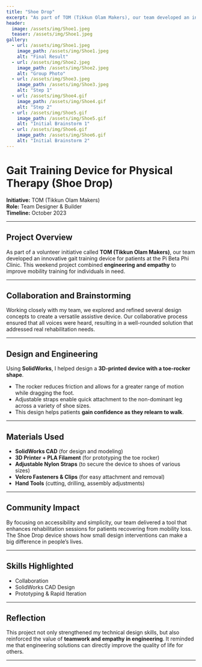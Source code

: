 ```yaml
---
title: "Shoe Drop"
excerpt: "As part of TOM (Tikkun Olam Makers), our team developed an innovative gait training device for patients at the Pi Beta Phi Clinic. "
header:
  image: /assets/img/Shoe1.jpeg
  teaser: /assets/img/Shoe1.jpeg
gallery:
  - url: /assets/img/Shoe1.jpeg
    image_path: /assets/img/Shoe1.jpeg
    alt: "Final Result"
  - url: /assets/img/Shoe2.jpeg
    image_path: /assets/img/Shoe2.jpeg
    alt: "Group Photo"
  - url: /assets/img/Shoe3.jpeg
    image_path: /assets/img/Shoe3.jpeg
    alt: "Step 1"
  - url: /assets/img/Shoe4.gif
    image_path: /assets/img/Shoe4.gif
    alt: "Step 2"
  - url: /assets/img/Shoe5.gif
    image_path: /assets/img/Shoe5.gif
    alt: "Initial Brainstorm 1"
  - url: /assets/img/Shoe6.gif
    image_path: /assets/img/Shoe6.gif
    alt: "Initial Brainstorm 2"
---
```

# Gait Training Device for Physical Therapy (Shoe Drop)

**Initiative:** TOM (Tikkun Olam Makers)  
**Role:** Team Designer & Builder  
**Timeline:** October 2023  

---

## Project Overview
As part of a volunteer initiative called **TOM (Tikkun Olam Makers)**, our team developed an innovative gait training device for patients at the Pi Beta Phi Clinic. This weekend project combined **engineering and empathy** to improve mobility training for individuals in need.

---

## Collaboration and Brainstorming
Working closely with my team, we explored and refined several design concepts to create a versatile assistive device. Our collaborative process ensured that all voices were heard, resulting in a well-rounded solution that addressed real rehabilitation needs.

---

## Design and Engineering
Using **SolidWorks**, I helped design a **3D-printed device with a toe-rocker shape**.  
- The rocker reduces friction and allows for a greater range of motion while dragging the foot.  
- Adjustable straps enable quick attachment to the non-dominant leg across a variety of shoe sizes.  
- This design helps patients **gain confidence as they relearn to walk**.  

---

## Materials Used
- **SolidWorks CAD** (for design and modeling)  
- **3D Printer + PLA Filament** (for prototyping the toe rocker)  
- **Adjustable Nylon Straps** (to secure the device to shoes of various sizes)  
- **Velcro Fasteners & Clips** (for easy attachment and removal)  
- **Hand Tools** (cutting, drilling, assembly adjustments)  

---

## Community Impact
By focusing on accessibility and simplicity, our team delivered a tool that enhances rehabilitation sessions for patients recovering from mobility loss. The Shoe Drop device shows how small design interventions can make a big difference in people’s lives.

---

## Skills Highlighted
- Collaboration  
- SolidWorks CAD Design  
- Prototyping & Rapid Iteration  

---

## Reflection
This project not only strengthened my technical design skills, but also reinforced the value of **teamwork and empathy in engineering**. It reminded me that engineering solutions can directly improve the quality of life for others.

---
